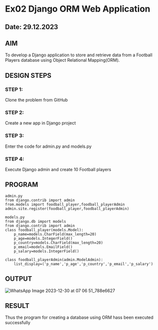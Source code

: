 # Ex02 Django ORM Web Application
## Date: 29.12.2023

## AIM
To develop a Django application to store and retrieve data from a Football Players database using Object Relational Mapping(ORM).

## DESIGN STEPS

### STEP 1:
Clone the problem from GitHub

### STEP 2:
Create a new app in Django project

### STEP 3:
Enter the code for admin.py and models.py

### STEP 4:
Execute Django admin and create 10 Football players

## PROGRAM
```
admin.py
from django.contrib import admin
from.models import foodball_player,foodball_playerAdmin
admin.site.register(foodball_player,foodball_playerAdmin)

models.py
from django.db import models
from django.contrib import admin 
class foodball_player(models.Model):
    p_name=models.CharField(max_length=20)
    p_age=models.IntegerField()
    p_country=models.CharField(max_length=20)
    p_email=models.EmailField()
    p_salary=models.IntegerField()

class foodball_playerAdmin(admin.ModelAdmin):
    list_display=('p_name','p_age','p_country','p_email','p_salary')
```



## OUTPUT
![WhatsApp Image 2023-12-30 at 07 06 51_788e6627](https://github.com/Lokeshvaran9600/ORM/assets/145972263/2a8be4d8-6415-4443-9672-0298a4bdedc9)


## RESULT
Thus the program for creating a database using ORM hass been executed successfully
